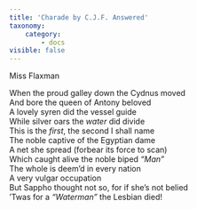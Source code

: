 ```yaml
---
title: 'Charade by C.J.F. Answered'
taxonomy:
    category:
        - docs
visible: false
---
```


<div class="author">Miss Flaxman</div>

When the proud galley down the Cydnus moved  
And bore the queen of Antony beloved  
A lovely syren did the vessel guide  
While silver oars the *water* did divide  
This is the *first*, the second I shall name  
The noble captive of the Egyptian dame  
A net she spread (forbear its force to scan)  
Which caught alive the noble biped *“Man”*  
The whole is deem’d in every nation  
A very vulgar occupation  
But Sappho thought not so, for if she’s not belied  
’Twas for a *“Waterman”* the Lesbian died!